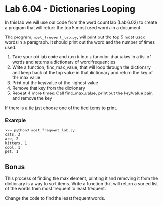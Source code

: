 # Lab 6.04 - Dictionaries Looping

In this lab we will use our code from the word count lab (Lab 6.02) to create a program that will return the top 5 most used words in a document. 

The program, `most_frequent_lab.py`, will print out the top 5 most used words in a paragraph. It should print out the word and the number of times used. 

1. Take your old lab code and turn it into a function that takes in a list of words and returns a dictionary of word frequencies
2. Write a function, find_max_value, that will loop through the dictionary and keep track of the top value in that dictionary and return the key of the max value 
3. Print out the key/value of the highest value 
4. Remove that key from the dictionary 
5. Repeat 4 more times: Call find_max_value, print out the key/value pair, and remove the key

If there is a tie just choose one of the tied items to print. 

### Example

```
>>> python3 most_frequent_lab.py
cats, 3
are, 2
kittens, 1
cool, 1
pet, 1
```

## Bonus
This process of finding the max element, printing it and removing it from the dictionary is a way to sort items. Write a function that will return a sorted list of the words from most frequent to least frequent. 

Change the code to find the least frequent words. 